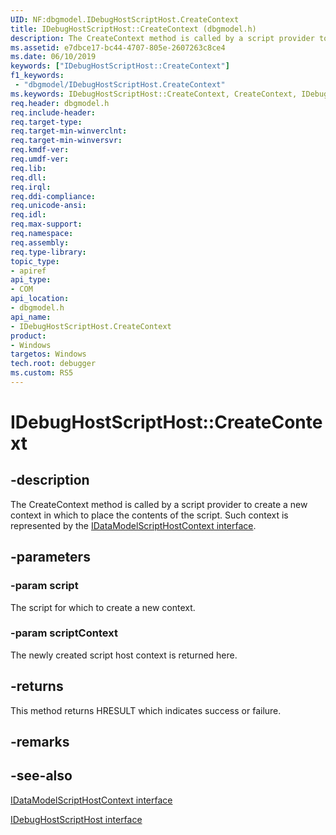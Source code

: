 ```yaml
---
UID: NF:dbgmodel.IDebugHostScriptHost.CreateContext
title: IDebugHostScriptHost::CreateContext (dbgmodel.h)
description: The CreateContext method is called by a script provider to create a new context in which to place the contents of the script.
ms.assetid: e7dbce17-bc44-4707-805e-2607263c8ce4
ms.date: 06/10/2019
keywords: ["IDebugHostScriptHost::CreateContext"]
f1_keywords:
 - "dbgmodel/IDebugHostScriptHost.CreateContext"
ms.keywords: IDebugHostScriptHost::CreateContext, CreateContext, IDebugHostScriptHost.CreateContext, IDebugHostScriptHost::CreateContext, IDebugHostScriptHost.CreateContext
req.header: dbgmodel.h
req.include-header:
req.target-type:
req.target-min-winverclnt:
req.target-min-winversvr:
req.kmdf-ver:
req.umdf-ver:
req.lib:
req.dll:
req.irql: 
req.ddi-compliance:
req.unicode-ansi:
req.idl:
req.max-support:
req.namespace:
req.assembly:
req.type-library: 
topic_type: 
- apiref
api_type: 
- COM
api_location: 
- dbgmodel.h
api_name: 
- IDebugHostScriptHost.CreateContext
product:
- Windows
targetos: Windows
tech.root: debugger
ms.custom: RS5
---
```


# IDebugHostScriptHost::CreateContext


## -description

The CreateContext method is called by a script provider to create a new context in which to place the contents of the script. Such context is represented by the [IDataModelScriptHostContext interface](nn-dbgmodel-idatamodelscripthostcontext.md). 

## -parameters

### -param script
The script for which to create a new context.

### -param scriptContext
The newly created script host context is returned here.

## -returns
This method returns HRESULT which indicates success or failure.

## -remarks

## -see-also

[IDataModelScriptHostContext interface](nn-dbgmodel-idatamodelscripthostcontext.md)

[IDebugHostScriptHost interface](nn-dbgmodel-idebughostscripthost.md)
